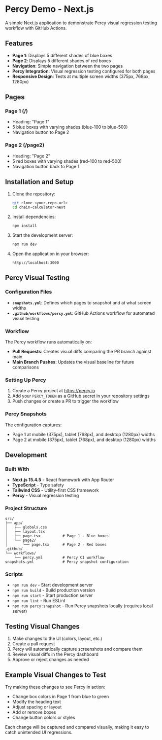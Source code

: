 # Percy Demo - Next.js

A simple Next.js application to demonstrate Percy visual regression testing workflow with GitHub Actions.

## Features

- **Page 1**: Displays 5 different shades of blue boxes
- **Page 2**: Displays 5 different shades of red boxes
- **Navigation**: Simple navigation between the two pages
- **Percy Integration**: Visual regression testing configured for both pages
- **Responsive Design**: Tests at multiple screen widths (375px, 768px, 1280px)

## Pages

### Page 1 (/)

- Heading: "Page 1"
- 5 blue boxes with varying shades (blue-100 to blue-500)
- Navigation button to Page 2

### Page 2 (/page2)

- Heading: "Page 2"
- 5 red boxes with varying shades (red-100 to red-500)
- Navigation button back to Page 1

## Installation and Setup

1. Clone the repository:

   ```bash
   git clone <your-repo-url>
   cd chain-calculator-next
   ```

2. Install dependencies:

   ```bash
   npm install
   ```

3. Start the development server:

   ```bash
   npm run dev
   ```

4. Open the application in your browser:
   ```
   http://localhost:3000
   ```

## Percy Visual Testing

### Configuration Files

- **`snapshots.yml`**: Defines which pages to snapshot and at what screen widths
- **`.github/workflows/percy.yml`**: GitHub Actions workflow for automated visual testing

### Workflow

The Percy workflow runs automatically on:

- **Pull Requests**: Creates visual diffs comparing the PR branch against main
- **Main Branch Pushes**: Updates the visual baseline for future comparisons

### Setting Up Percy

1. Create a Percy project at https://percy.io
2. Add your `PERCY_TOKEN` as a GitHub secret in your repository settings
3. Push changes or create a PR to trigger the workflow

### Percy Snapshots

The configuration captures:

- Page 1 at mobile (375px), tablet (768px), and desktop (1280px) widths
- Page 2 at mobile (375px), tablet (768px), and desktop (1280px) widths

## Development

### Built With

- **Next.js 15.4.5** - React framework with App Router
- **TypeScript** - Type safety
- **Tailwind CSS** - Utility-first CSS framework
- **Percy** - Visual regression testing

### Project Structure

```
src/
├── app/
│   ├── globals.css
│   ├── layout.tsx
│   ├── page.tsx          # Page 1 - Blue boxes
│   └── page2/
│       └── page.tsx      # Page 2 - Red boxes
.github/
└── workflows/
    └── percy.yml         # Percy CI workflow
snapshots.yml             # Percy snapshot configuration
```

### Scripts

- `npm run dev` - Start development server
- `npm run build` - Build production version
- `npm run start` - Start production server
- `npm run lint` - Run ESLint
- `npm run percy:snapshot` - Run Percy snapshots locally (requires local server)

## Testing Visual Changes

1. Make changes to the UI (colors, layout, etc.)
2. Create a pull request
3. Percy will automatically capture screenshots and compare them
4. Review visual diffs in the Percy dashboard
5. Approve or reject changes as needed

## Example Visual Changes to Test

Try making these changes to see Percy in action:

- Change box colors in Page 1 from blue to green
- Modify the heading text
- Adjust spacing or layout
- Add or remove boxes
- Change button colors or styles

Each change will be captured and compared visually, making it easy to catch unintended UI regressions.
